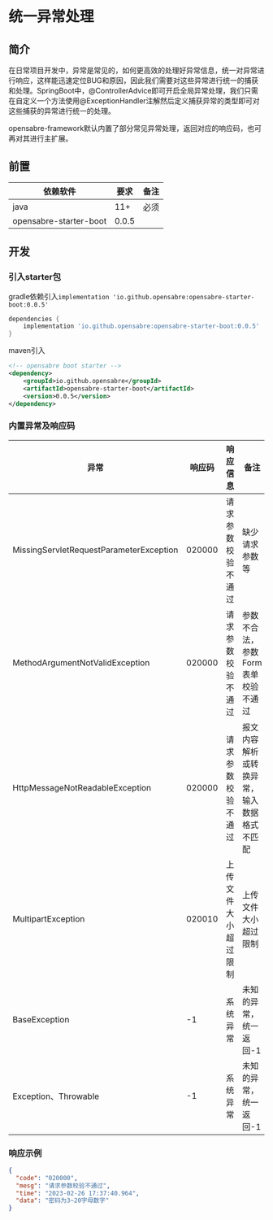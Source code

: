 # 统一异常处理

## 简介

<span>
在日常项目开发中，异常是常见的，如何更高效的处理好异常信息，统一对异常进行响应，这样能迅速定位BUG和原因，因此我们需要对这些异常进行统一的捕获和处理。SpringBoot中，@ControllerAdvice即可开启全局异常处理，我们只需在自定义一个方法使用@ExceptionHandler注解然后定义捕获异常的类型即可对这些捕获的异常进行统一的处理。

opensabre-framework默认内置了部分常见异常处理，返回对应的响应码，也可再对其进行主扩展。
</span>

## 前置

| 依赖软件                    | 要求     | 备注                                             |
| ------------------------- | -------- | ------------------------------------------------|
| java                      | 11+      | 必须                                             |
| opensabre-starter-boot    | 0.0.5    |                                                 |

## 开发

### 引入starter包

gradle依赖引入`implementation 'io.github.opensabre:opensabre-starter-boot:0.0.5'`

```groovy
dependencies {
    implementation 'io.github.opensabre:opensabre-starter-boot:0.0.5'
}
```

maven引入

```xml
<!-- opensabre boot starter -->
<dependency>
    <groupId>io.github.opensabre</groupId>
    <artifactId>opensabre-starter-boot</artifactId>
    <version>0.0.5</version>
</dependency>
```

### 内置异常及响应码

| 异常                                    | 响应码 | 响应信息       |     备注            |
|----------------------------------------|-------|---------------|--------------------|
| MissingServletRequestParameterException|020000 |请求参数校验不通过| 缺少请求参数等 |
| MethodArgumentNotValidException        |020000 |请求参数校验不通过| 参数不合法，参数Form表单校验不通过       |
| HttpMessageNotReadableException        |020000 |请求参数校验不通过| 报文内容解析或转换异常，输入数据格式不匹配 |
| MultipartException                     |020010 |上传文件大小超过限制| 上传文件大小超过限制 |
| BaseException               | -1 |系统异常| 未知的异常，统一返回-1 |
| Exception、Throwable        | -1 |系统异常| 未知的异常，统一返回-1 |

### 响应示例

```json
{
  "code": "020000",
  "mesg": "请求参数校验不通过",
  "time": "2023-02-26 17:37:40.964",
  "data": "密码为3~20字母数字"
}
```
